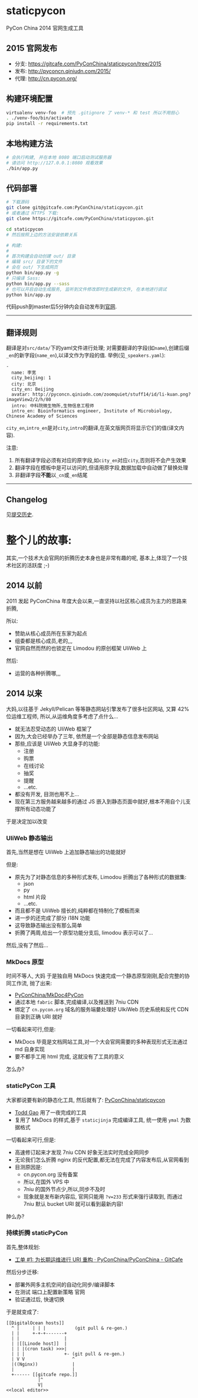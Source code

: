 # staticpycon

PyCon China 2014 官网生成工具

## 2015 官网发布

- 分支: https://gitcafe.com/PyConChina/staticpycon/tree/2015
- 发布: http://pyconcn.qiniudn.com/2015/
- 代理: http://cn.pycon.org/



## 构建环境配置

```sh
virtualenv venv-foo  # 预先 .gitignore 了 venv-* 和 test 所以不用担心
. ./venv-foo/bin/activate
pip install -r requirements.txt
```

## 本地构建方法

```sh
# 会执行构建, 并在本地 8080 端口启动测试服务器
# 请访问 http://127.0.0.1:8080 观看效果
./bin/app.py
```

## 代码部署

```sh
# 下载源码
git clone git@gitcafe.com:PyConChina/staticpycon.git
# 或者通过 HTTPS 下载:
git clone https://gitcafe.com/PyConChina/staticpycon.git

cd staticpycon
# 然后按照上边的方法安装依赖关系

# 构建:
#
# 首次构建会自动创建 out/ 目录
# 编辑 src/ 目录下的文件
# 会在 out/ 下生成网页
python bin/app.py -g
# 只编译 Sass:
python bin/app.py --sass
# 也可以开启自动生成服务, 监听到文件修改即时生成新的文件, 在本地进行调试
python bin/app.py
```

代码push到master后5分钟内会自动发布到[官网](http://cn.pycon.org).

---

## 翻译规则

翻译是对`src/data/`下的yaml文件进行处理;
对需要翻译的字段(如`name`),创建后缀`_en`的新字段(`name_en`),以译文作为字段的值. 举例(见`_speakers.yaml`):

```
-
  name: 李宽
  city_beijing: 1
  city: 北京
  city_en: Beijing
  avatar: http://pyconcn.qiniudn.com/zoomquiet/stuff14/id/li-kuan.png?imageView2/2/h/80
  intro: 中科院微生物所,生物信息工程师
  intro_en: Bioinformatics engineer, Institute of Microbiology, Chinese Academy of Sciences
```

`city_en`,`intro_en`是对`city`,`intro`的翻译,在英文版网页将显示它们的值(译文内容). 

注意:
 1. 所有翻译字段必须有对应的原字段,如`city_en`对应`city`,否则将不会产生效果
 2. 翻译字段在模板中是可以访问的,但请用原字段,数据加载中自动做了替换处理
 3. 非翻译字段**不能**以`_cn`或`_en`结尾

----

## Changelog

见[提交历史](https://gitcafe.com/PyConChina/staticpycon/commits/master). 

# 整个儿的故事:

其实,一个技术大会官网的折腾历史本身也是非常有趣的呢,
基本上,体现了一个技术社区的活跃度 ;-)

## 2014 以前

2011 发起 PyConChina 年度大会以来,一直坚持以社区核心成员为主力的思路来折腾,

所以:

- 赞助从核心成员所在东家为起点
- 组委都是核心成员,老的,,,
- 官网自然而然的也锁定在 Limodou 的原创框架 UliWeb 上

然后:

- 运营的各种折腾哪,,,


## 2014 以来

大妈,以往基于 Jekyll/Pelican 等等静态网站引擎发布了很多社区网站,
又算 42% 位运维工程师, 所以,从运维角度多考虑了点什么...

- 就无法忍受动态的 UliWeb 框架了
- 因为,大会已经举办了三年, 依然是一个全部是静态信息发布网站
- 那些,应该是 UliWeb 大显身手的功能:
    + 注册
    + 购票
    + 在线讨论
    + 抽奖
    + 提醒
    + ...etc.
- 都没有开发, 目测也用不上...
- 现在第三方服务越来越多的通过 JS 嵌入到静态页面中就好,根本不用自个儿支撑所有动态功能了

于是决定加以改变

### UliWeb 静态输出

首先,当然是想在 UliWeb 上追加静态输出的功能就好

但是:

- 原先为了对静态信息的多种形式发布, Limodou 折腾出了各种形式的数据集:
    + json
    + py
    + html 片段
    + ...etc.
- 而且都不是 UliWeb 擅长的,纯粹都在特制化了模板而来
- 进一步的还完成了部分 i18N 功能
- 这导致静态输出没有那么简单
- 折腾了两周,给出一个原型功能分支后, limodou 表示可以了... 

然后,没有了然后...

### MkDocs 原型
时间不等人, 大妈 于是独自用 MkDocs 快速完成一个静态原型刚刚,配合完整的协同工作流,
抛了出来:

- [PyConChina/MkDoc4PyCon](https://gitcafe.com/PyConChina/MkDoc4PyCon)
- 通过本地 `fabric` 脚本,完成编译,以及推送到 7niu CDN
- 绑定了 `cn.pycon.org` 域名的服务端嘦处理好 UlkiWeb 历史系统和反代 CDN 目录到正确 URI 就好

一切看起来可行,但是:

- MkDocs 毕竟是文档网站工具,对一个大会官网需要的多种表现形式无法通过 md 自身实现
- 要不都手工用 html 完成, 这就没有了工具的意义


怎么办?

### staticPyCon 工具
大家都说要有新的静态化工具, 然后就有了: [PyConChina/staticpycon](https://gitcafe.com/PyConChina/staticpycon)

- [Todd Gao](https://gitcafe.com/toddgao) 用了一夜完成的工具
- 复用了 MkDocs 的样式,基于 `staticjinja` 完成编译工具, 统一使用 `ymal` 为数据格式

一切看起来可行,但是:

- 高速修订起来才发现 7niu CDN 好象无法实时完成全网同步
- 无论我们怎么折腾 nginx 的反代配置,都无法在完成了内容发布后,从官网看到
- 目测原因是:
    + cn.pycon.org 没有备案
    + 所以,在国外 VPS 中
    + 7niu 的国外节点少,所以,同步不及时
    + 现象就是发布新内容后, 官网只能用 `?v=233` 形式来强行读取到, 而通过 7niu 默认 bucket URI 就可以看到最新内容!

肿么办?

### 持续折腾 staticPyCon

首先,整体规划:

- [工单 #1: 为长期运维进行 URI 重构 · PyConChina/PyConChina - GitCafe](https://gitcafe.com/PyConChina/PyConChina/tickets/1)

然后分步迁移:

- 部署外网多主机空间的自动化同步/编译脚本
- 在测试 端口上配置新策略 官网
- 验证通过后, 快速切换

于是就变成了:

```
[[DigitalOcean hosts]]
  ^ |     | | |           (git pull & re-gen.)
  | |     +-+-+-------+
  | |                 |
  | |[[Linode host]]  |
  | | |(cron task) >>>| 
  | | |               +- (git pull & re-gen.)
  | V V                  ^    
  |((Nginx))             |            
  |                      |
  +------ [[gitcafe repo.]]
            |^
            V|
<<local editor>>
```


